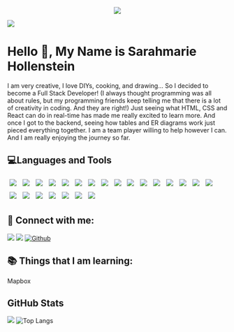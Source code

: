 <p align="center"><img src="https://thumbs.gfycat.com/BaggyUnfinishedFlycatcher-size_restricted.gif"/></p>





![](https://img.shields.io/github/followers/sarahmarie1976?style=social) 

# Hello 👋, My Name is Sarahmarie Hollenstein

 I am very creative, I love DIYs, cooking, and drawing... So I decided to become a Full Stack Developer! (I always thought programming was all about rules, but my programming friends keep telling me that there is a lot of creativity in coding. And they are right!) Just seeing what HTML, CSS and React can do in real-time has made me really excited to learn more. And once I got to the backend, seeing how tables and ER diagrams work just pieced everything together. I am a team player willing to help however I can. And I am really enjoying the journey so far.

## 💻Languages and Tools    

<img src="https://img.shields.io/badge/BackEnd-Express.js-informational?style=flat&logo=express.js&logotheme=midnight-purple" style="margin:5px" /> <img src="https://img.shields.io/badge/BackEnd-Node.js-informational?style=flat&logo=node.js&logotheme=midnight-purple" style="margin:5px" /> <img src="https://img.shields.io/badge/Tool-Postman-informational?style=flat&logo=postman&logotheme=midnight-purple" style="margin:5px" /> <img src="https://img.shields.io/badge/BackEnd-JWT-informational?style=flat&logo=jwt&logotheme=midnight-purple" style="margin:5px" /> <img src="https://img.shields.io/badge/BackEnd-Knex.js-informational?style=flat&logo=knex.js&logotheme=midnight-purple" style="margin:5px" /> <img src="https://img.shields.io/badge/FrontEnd-HTML-informational?style=flat&logo=html&logotheme=midnight-purple" style="margin:5px" /> <img src="https://img.shields.io/badge/FrontEnd-CSS-informational?style=flat&logo=css&logotheme=midnight-purple" style="margin:5px" /> <img src="https://img.shields.io/badge/FrontEnd-LESS.CSS-informational?style=flat&logo=less.css&logotheme=midnight-purple" style="margin:5px" /> <img src="https://img.shields.io/badge/FrontEnd-React-informational?style=flat&logo=react&logotheme=midnight-purple" style="margin:5px" /> <img src="https://img.shields.io/badge/FrontEnd-ReactStrap-informational?style=flat&logo=reactstrap&logotheme=midnight-purple" style="margin:5px" /> <img src="https://img.shields.io/badge/Testing-ReactValidation-informational?style=flat&logo=reactvalidation&logotheme=midnight-purple" style="margin:5px" /> <img src="https://img.shields.io/badge/Testing-YUP-informational?style=flat&logo=yup&logotheme=midnight-purple" style="margin:5px" /> <img src="https://img.shields.io/badge/FrontEnd-JavaScript-informational?style=flat&logo=javascript&logotheme=midnight-purple" style="margin:5px" /> <img src="https://img.shields.io/badge/FrontEnd-Redux-informational?style=flat&logo=redux&logotheme=midnight-purple" style="margin:5px" /> <img src="https://img.shields.io/badge/Tool-AntDesign-informational?style=flat&logo=antdesign&logotheme=midnight-purple" style="margin:5px" /> <img src="https://img.shields.io/badge/Tool-Whimsical-informational?style=flat&logo=whimsical&logotheme=midnight-purple" style="margin:5px" /> <img src="https://img.shields.io/badge/Tool-DBDesign-informational?style=flat&logo=dbdesign&logotheme=midnight-purple" style="margin:5px" /> <img src="https://img.shields.io/badge/Code-PHP-informational?style=flat&logo=php&logotheme=midnight-purple" style="margin:5px" /> <img src="https://img.shields.io/badge/Code-Python-informational?style=flat&logo=python&logotheme=midnight-purple" style="margin:5px" /> <img src="https://img.shields.io/badge/Tool-SQLite-informational?style=flat&logo=sqlite&logotheme=midnight-purple" style="margin:5px" /> <img src="https://img.shields.io/badge/Tool-PostgreSQL-informational?style=flat&logo=postgresql&logotheme=midnight-purple" style="margin:5px" /> <img src="https://img.shields.io/badge/Tool-NPM-informational?style=flat&logo=npm&logotheme=midnight-purple" style="margin:5px" /> <img src="https://img.shields.io/badge/Tool-Yarn-informational?style=flat&logo=yarn&logotheme=midnight-purple" style="margin:5px" /> 





## 🤝 Connect with me: 
 
[![](https://img.shields.io/static/v1?label&message=Linkedin&color=blue&logo=linkedin)](https://www.linkedin.com/in/sarahmarie-hollenstein-258374115/)
[![](https://img.shields.io/static/v1?label&message=Email&color=gray&logo=gmail)](mailto:sholle7@gmail.com)
[![Github](https://img.shields.io/badge/-Github-000?style=flat&logo=Github&logoColor=white)](https://github.com/sarahmarie1976)
 
## 📚 Things that I am learning: 
 Mapbox
 
 ## GitHub Stats
![](https://github-readme-stats.jha-vineet69.vercel.app/api?username=sarahmarie1976&hide=stars&show_icons=true&hide_border=true&theme=midnight-purple) ![Top Langs](https://github-readme-stats.vercel.app/api/top-langs/?username=sarahmarie1976&hide=smalltalk&theme=midnight-purple&layout=compact&hide_border=true)
